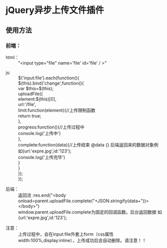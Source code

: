 <h1>jQuery异步上传文件插件</h1>
<h2>使用方法</h2>
<h3>前端：</h3>
<dl>
	<dt>html：</dt>
	<dd>"&lt;input type="file" name='file' id='file' / &gt;"</dd>
</dl>
<dl>
	<dt>js:</dt>
	<dd class='highlight highlight-js'>
		<div>$('input:file').each(function(){</div>
		<div>$(this).bind('change',function(){</div>
		<div>var $this=$(this);</div>
		<div>uploadFile({</div>
		<div>element:$(this)[0],</div>
		<div>url:'/file',</div>
		<div>limit:function(element){//上传限制函数</div>
		<div>return true;</div>
		<div>},</div>
		<div>progress:function(){//上传过程中</div>
		<div>console.log('上传中')</div>
		<div>},</div>
		<div>
			complete:function(data){//上传结束 @data {} 后端返回来的数据对象例如{url:'expre.jpg',id:'123'};
		</div>
		<div>console.log('上传完毕')</div>
		<div>}</div>
		<div>}</div>
		<div>});</div>
		<div>});</div>
	</dd>
</dl>

<dl>
	<dt>后端：</dt>
	<dd>
		<div>
			返回流 :res.end("&lt;body onload=parent.uploadFile.complete("+JSON.stringify(data+"))&gt;&lt;/body&gt;")
		</div>
		<div>
			window.parent.uploadFile.complete为固定的回调函数。后台返回数据 如{url:'expre.jpg',id:'123'};
		</div>
	</dd>
</dl>
<dl>
	<dt>注意：</dt>
	<dd>
		上传过程中，会在input:file外套上form（css属性width:100%,display:inline），上传成功后会自动删除。请注意！！
	</dd>
</dl>

